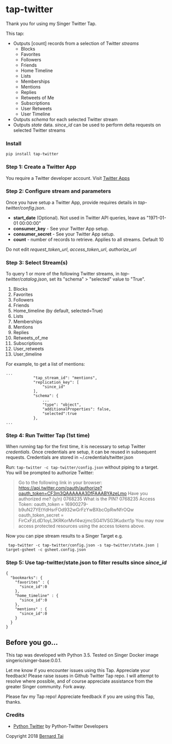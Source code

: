 # tap-twitter

Thank you for using my Singer Twitter Tap.

This tap: 

- Outputs [count] records from a selection of Twitter *streams*
  - Blocks 
  - Favorites
  - Followers
  - Friends
  - Home Timeline
  - Lists
  - Memberships
  - Mentions
  - Replies
  - Retweets of Me 
  - Subscriptions
  - User Retweets 
  - User Timeline
- Outputs *schema* for each selected Twitter stream
- Outputs *state* data. *since_id* can be used to perform delta requests on selected Twitter streams

### Install

```pip install tap-twitter```

### Step 1: Create a Twitter App

You require a Twitter developer account. Visit [Twitter Apps](https://apps.twitter.com)

### Step 2: Configure stream and parameters

Once you have setup a Twitter App, provide requires details in *tap-twitter/config.json*. 

  - **start_date** (Optional). Not used in Twitter API queries, leave as "1971-01-01 00:00:00"
  - **consumer_key** - See your Twitter App setup. 
  - **consumer_secret** - See your Twitter App setup. 
  - **count** - number of records to retrieve. Applies to all streams. Default 10

Do not edit *request_token_url*, *access_token_url*, *authorize_url*

### Step 3: Select Stream(s)

To query 1 or more of the following Twitter streams, in *tap-twitter/catalog.json*, set its "schema" > "selected" value to "True". 

  1. Blocks 
  1. Favorites
  1. Followers
  1. Friends
  1. Home_timeline (by default, selected=True)
  1. Lists
  1. Memberships
  1. Mentions
  1. Replies
  1. Retweets_of_me 
  1. Subscriptions
  1. User_retweets
  1. User_timeline

For example, to get a list of mentions: 

``` 
...
            "tap_stream_id": "mentions",
            "replication_key": [
                "since_id"
            ],
            "schema": {
                ...
                "type": "object",
                "additionalProperties": false,
                "selected":true
            },
...
```

### Step 4: Run Twitter Tap (1st time)

When running tap for the first time, it is necessary to setup Twitter *credentials*. Once credentials are setup, it can be reused in subsequent requests. Credentials are stored in ~/.credentials/twitter.json

Run: ```tap-twitter -c tap-twitter/config.json``` without piping to a target. You will be prompted to authorize Twitter: 

> Go to the following link in your browser:
> https://api.twitter.com/oauth/authorize?oauth_token=CF3m3QAAAAAA3DfFAAABYAzeLmo
> Have you authorized me? (y/n) 0768235
> What is the PIN? 0768235
> Access Token:
> oauth_token = 16900279-b9uN27YEtYdHsrFOd932wGrFzYwBXbcOpRwNfrOQw
> oauth_token_secret = FirCxFzLdD1oyL3KRKorMvf4wzjmcSG41VSG3Kudxrt1p
> You may now access protected resources using the access tokens above. 

Now you can pipe stream results to a Singer Target e.g.

``` tap-twitter -c tap-twitter/config.json -s tap-twitter/state.json | target-gsheet -c gsheet.config.json```

### Step 5: Use tap-twitter/state.json to filter results since *since_id*

```
{
  "bookmarks": {
    "favorites" : {
      "since_id":0
    },
    "home_timeline" : {
      "since_id":0
    },
    "mentions" : {
      "since_id":0
    }
  }
}
```

## Before you go...

This tap was developed with Python 3.5. Tested on Singer Docker image singerio/singer-base:0.0.1. 

Let me know if you encounter issues using this Tap. Appreciate your feedback! Please raise issues in Github Twitter Tap repo. I will attempt to resolve where possible, and of course appreciate assistance from the greater Singer community. Fork away. 

Please fav my Tap repo! Appreciate feedback if you are using this Tap, thanks.

### Credits

* [Python Twitter](https://github.com/bear/python-twitter) by Python-Twitter Developers

Copyright 2018 [Bernard Tai](http://bernardtai.net)
